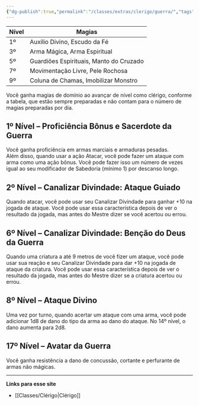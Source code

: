 ```yaml
---
{"dg-publish":true,"permalink":"/classes/extras/clerigo/guerra/","tags":["Sub-Classes Clérigo"],"created":"2024-07-23T08:29:11.000-03:00"}
---
```



| Nível | Magias                          |
|-------|---------------------------------|
| 1º    | Auxílio Divino, Escudo da Fé     |
| 3º    | Arma Mágica, Arma Espiritual     |
| 5º    | Guardiões Espirituais, Manto do Cruzado |
| 7º    | Movimentação Livre, Pele Rochosa |
| 9º    | Coluna de Chamas, Imobilizar Monstro |

Você ganha magias de domínio ao avançar de nível como clérigo, conforme a tabela, que estão sempre preparadas e não contam para o número de magias preparadas por dia.

## 1º Nível – Proficiência Bônus e Sacerdote da Guerra
Você ganha proficiência em armas marciais e armaduras pesadas.  
Além disso, quando usar a ação Atacar, você pode fazer um ataque com arma como uma ação bônus. Você pode fazer isso um número de vezes igual ao seu modificador de Sabedoria (mínimo 1) por descanso longo.

## 2º Nível – Canalizar Divindade: Ataque Guiado
Quando atacar, você pode usar seu Canalizar Divindade para ganhar +10 na jogada de ataque. Você pode usar essa característica depois de ver o resultado da jogada, mas antes do Mestre dizer se você acertou ou errou.

## 6º Nível – Canalizar Divindade: Benção do Deus da Guerra
Quando uma criatura a até 9 metros de você fizer um ataque, você pode usar sua reação e seu Canalizar Divindade para dar +10 na jogada de ataque da criatura. Você pode usar essa característica depois de ver o resultado da jogada, mas antes do Mestre dizer se a criatura acertou ou errou.

## 8º Nível – Ataque Divino
Uma vez por turno, quando acertar um ataque com uma arma, você pode adicionar 1d8 de dano do tipo da arma ao dano do ataque. No 14º nível, o dano aumenta para 2d8.

## 17º Nível – Avatar da Guerra
Você ganha resistência a dano de concussão, cortante e perfurante de armas não mágicas.
___
**Links para esse site**  
- [[Classes/Clérigo\|Clérigo]]